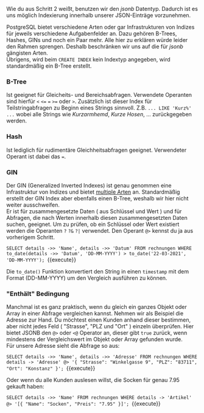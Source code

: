 
Wie du aus Schritt 2 weißt, benutzen wir den _jsonb_ Datentyp. Dadurch ist es uns möglich Indexierung innerhalb unserer JSON-Einträge vorzunehmen.

PostgreSQL bietet verschiedene Arten oder gar Infrastrukturen von Indizes für jeweils verschiedene Aufgabenfelder an.
Dazu gehören B-Trees, Hashes, GINs und noch ein Paar mehr. Alle hier zu erklären würde leider den Rahmen sprengen. Deshalb beschränken wir uns auf die für _jsonb_ gängisten Arten.  
Übrigens, wird beim `CREATE INDEX` kein Indextyp angegeben, wird standardmäßig ein B-Tree erstellt.

### B-Tree
Ist geeignet für Gleicheits- und Bereichsabfragen. Verwendete Operanten sind hierfür `<` `<=` `=` `>=` oder `>`. Zusätzlich ist dieser Index für Teilstringabfragen zu Beginn eines Strings sinnvoll. Z.B. `... LIKE 'Kurz%' ...` wobei alle Strings wie _Kurzarmhemd_, _Kurze Hosen_, ... zurückgegeben werden.


### Hash 
Ist lediglich für rudimentäre Gleichheitsabfragen geeignet. Verwendeter Operant ist dabei das `=`. 


### GIN
Der GIN (Generalized Inverted Indexes) ist genau genommen eine Infrastruktur von Indizes und bietet [multiple Arten](https://www.postgresql.org/docs/11/gin-examples.html) an. Standardmäßig erstellt der GIN Index aber ebenfalls einen B-Tree, weshalb wir hier nicht weiter ausschweifen.  
Er ist für zusammengesetzte Daten ( aus Schlüssel und Wert ) und für Abfragen, die nach Werten innerhalb diesen zusammengesetzten Daten suchen, geeignet. Um zu prüfen, ob ein Schlüssel oder Wert existiert werden die Operanten `?` `?&` `?|` verwendet. Den Operant `@>` kennst du ja aus vorherigem Schritt. 




`SELECT details ->> 'Name', details ->> 'Datum' FROM rechnungen WHERE to_date(details ->> 'Datum', 'DD-MM-YYYY') > to_date('22-03-2021', 'DD-MM-YYYY');
`{{execute}}

Die `to_date()` Funktion konvertiert den String in einen `timestamp` mit dem Format (DD-MM-YYYY) um den Vergleich ausführen zu können.

### "Enthält" Bedingung

Manchmal ist es ganz praktisch, wenn du gleich ein ganzes Objekt oder Array in einer Abfrage vergleichen kannst. 
Nehmen wir als Beispiel die Adresse zur Hand. Du möchtest einen Kunden anhand dieser bestimmen, aber nicht 
jedes Feld ( "Strasse", "PLZ und "Ort" ) einzeln überprüfen. Hier bietet JSONB den `@>` oder `<@` Operator an, dieser gibt `true` zurück, wenn mindestens der Vergleichswert im Objekt oder Array gefunden wurde.   
Für unsere Adresse sieht die Abfrage so aus:

`SELECT details ->> 'Name', details ->> 'Adresse' FROM rechnungen WHERE details -> 'Adresse' @> '{ "Strasse": "Winkelgasse 9", "PLZ": "83711", "Ort": "Konstanz" }';
`{{execute}}

Oder wenn du alle Kunden auslesen willst, die Socken für genau 7.95 gekauft haben:

`SELECT details ->> 'Name' FROM rechnungen WHERE details -> 'Artikel' @> '[{ "Name": "Socken", "Preis": "7.95" }]';
`{{execute}}
